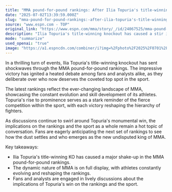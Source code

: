 ```yaml
---
title: "MMA pound-for-pound rankings: After Ilia Topuria's title-winning KO, who's No. 1 now?"
date: "2025-07-02T13:39:59.000Z"
slug: "mma-pound-for-pound-rankings:-after-ilia-topuria's-title-winning-ko-who's-no.-1-now"
source: "www.espn.com - TOP"
original_link: "https://www.espn.com/mma/story/_/id/24067525/mma-pound-pound-rankings"
description: "Ilia Topuria's title-winning knockout has caused a stir in the MMA world, sparking debates over who now deserves the top spot in the sport's rankings. His victory highlights the competitive nature of MMA and the constant evolution of its athletes. Fans are eagerly awaiting the next rankings to see how Topuria's win will impact the sport's hierarchy."
mode: "summarize"
used_openai: "true"
image: "https://a1.espncdn.com/combiner/i?img=%2Fphoto%2F2025%2F0701%2Fr1513518_2_1296x729_16%2D9.jpg"
---
```


In a thrilling turn of events, Ilia Topuria's title-winning knockout has sent shockwaves through the MMA pound-for-pound rankings. The impressive victory has ignited a heated debate among fans and analysts alike, as they deliberate over who now deserves the coveted top spot in the sport.

The latest rankings reflect the ever-changing landscape of MMA, showcasing the constant evolution and skill development of its athletes. Topuria's rise to prominence serves as a stark reminder of the fierce competition within the sport, with each victory reshaping the hierarchy of fighters.

As discussions continue to swirl around Topuria's monumental win, the implications on the rankings and the sport as a whole remain a hot topic of conversation. Fans are eagerly anticipating the next set of rankings to see how the dust settles and who emerges as the new undisputed king of MMA.

Key takeaways:
- Ilia Topuria's title-winning KO has caused a major shake-up in the MMA pound-for-pound rankings.
- The dynamic nature of MMA is on full display, with athletes constantly evolving and reshaping the rankings.
- Fans and analysts are engaged in lively discussions about the implications of Topuria's win on the rankings and the sport.